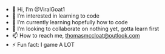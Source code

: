 - 👋 Hi, I’m @ViralGoat1
- 👀 I’m interested in learning to code
- 🌱 I’m currently learning hopefully how to code
- 💞️ I’m looking to collaborate on nothing yet, gotta learn first
- 📫 How to reach me, thomasmccloat@outlook.com
- ⚡ Fun fact: I game A LOT

<!---
ViralGoat1/ViralGoat1 is a ✨ special ✨ repository because its `README.md` (this file) appears on your GitHub profile.
You can click the Preview link to take a look at your changes.
--->

